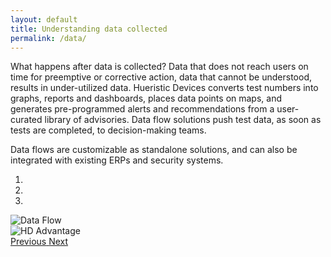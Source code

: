 ```yaml
---
layout: default
title: Understanding data collected
permalink: /data/
---
```


What happens after data is collected? Data that does not reach users on time for preemptive or corrective action, data that cannot be understood, results in under-utilized data. Hueristic Devices converts test numbers into graphs, reports and dashboards, places data points on maps, and generates pre-programmed alerts and recommendations from a user-curated library of advisories. Data flow solutions push test data, as soon as tests are completed, to decision-making teams. 


Data flows are customizable as standalone solutions, and can also be integrated with existing ERPs and security systems. 

<div id="carouselDataIndicators" class="carousel slide" data-ride="carousel">
  <ol class="carousel-indicators">
    <li data-target="#carouselDataIndicators" data-slide-to="0" class="active"></li>
    <li data-target="#carouselDataIndicators" data-slide-to="1"></li>
    <li data-target="#carouselDataIndicators" data-slide-to="2"></li>
  </ol>
  <div class="carousel-inner">
    <div class="carousel-item active">
      <img class="d-block w-100" src="{{ site.baseurl }}images/data/data_flow.webp" alt="Data Flow">
    </div>
    <div class="carousel-item">
      <img class="d-block w-100" src="{{ site.baseurl }}images/data/hd_advantage.webp" alt="HD Advantage">
    </div>
  </div>
  <a class="carousel-control-prev" href="#carouselDataIndicators" role="button" data-slide="prev">
    <span class="carousel-control-prev-icon" aria-hidden="true"></span>
    <span class="sr-only">Previous</span>
  </a>
  <a class="carousel-control-next" href="#carouselDataIndicators" role="button" data-slide="next">
    <span class="carousel-control-next-icon" aria-hidden="true"></span>
    <span class="sr-only">Next</span>
  </a>
</div>
